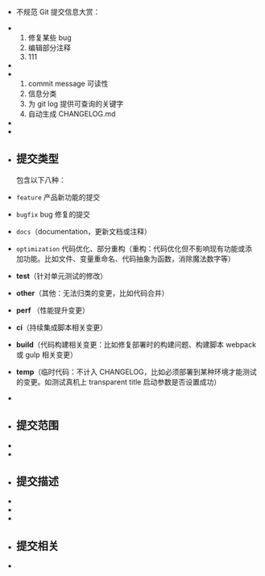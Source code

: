 - 不规范 Git 提交信息大赏：
- 1. 修复某些 bug
  2. 编辑部分注释
  3. 111
-
- 1. commit message 可读性
  2. 信息分类
  3. 为 git log 提供可查询的关键字
  4. 自动生成 CHANGELOG.md
-
-
- ## 提交类型
  
  包含以下八种：
- `feature` 产品新功能的提交
- `bugfix` bug 修复的提交
- `docs`（documentation，更新文档或注释）
- `optimization` 代码优化、部分重构（重构：代码优化但不影响现有功能或添加功能。比如文件、变量重命名、代码抽象为函数，消除魔法数字等）
- **test**（针对单元测试的修改）
- **other**（其他：无法归类的变更，比如代码合并）
- **perf** （性能提升变更）
- **ci**（持续集成脚本相关变更）
- **build**（代码构建相关变更：比如修复部署时的构建问题、构建脚本 webpack 或 gulp 相关变更）
- **temp**（临时代码：不计入 CHANGELOG，比如必须部署到某种环境才能测试的变更。如测试真机上 transparent title 启动参数是否设置成功）
-
- ## 提交范围
-
-
- ## 提交描述
-
-
-
- ## 提交相关
-